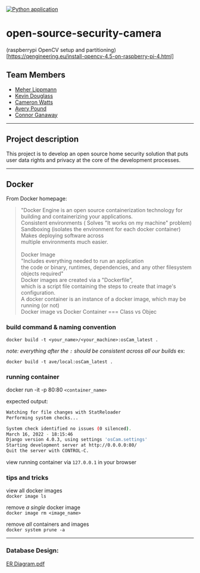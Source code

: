 [![Python application](https://github.com/ChicoState/open-source-security-camera/actions/workflows/actions.yaml/badge.svg)](https://github.com/ChicoState/open-source-security-camera/actions/workflows/actions.yaml)
# open-source-security-camera
(raspberrypi OpenCV setup and partitioning)[https://qengineering.eu/install-opencv-4.5-on-raspberry-pi-4.html]
## Team Members

- [Meher Lippmann](https://www.github.com/melippmann)
- [Kevin Douglass](https://www.github.com/kevdouglass) 
- [Cameron Watts](https://www.github.com/Zalymo)
- [Avery Pound](https://www.github.com/DJ-IRL)
- [Connor Ganaway](https://www.github.com/ConnorGanaway)

---

## Project description
This project is to develop an open source home security solution that puts user data rights and privacy at the core of the development processes.

---

## Docker
From Docker homepage:
> "Docker Engine is an open source containerization technology for building and containerizing your applications. <br>
> Consistent environments ( Solves "It works on my machine" problem) <br>
> Sandboxing (isolates the environment for each docker container) Makes deploying software across <br>
> multiple environments much easier. <br><br>
> Docker Image <br>
> "Includes everything needed to run an application <br>
> the code or binary, runtimes, dependencies, and any other filesystem objects required"<br>
> Docker images are created via a "Dockerfile", <br>
> which is a script file containing the steps to create that image's configuration.<br>
> A docker container is an instance of a docker image, which may be running (or not) <br>
> Docker image vs Docker Container === Class vs Objec <br>


### build command & naming convention

`docker build -t <your_name>/<your_machine>:osCam_latest .`

*note: everything after the `:` should be consistent across all our builds*
ex: 

`docker build -t ave/local:osCam_latest .`

### running container

docker run -it -p 80:80 `<container_name>`

expected output:
```bash
Watching for file changes with StatReloader
Performing system checks...

System check identified no issues (0 silenced).
March 16, 2022 - 18:15:46
Django version 4.0.3, using settings 'osCam.settings'
Starting development server at http://0.0.0.0:80/
Quit the server with CONTROL-C.
```

view running container via `127.0.0.1` in your browser <br>

### tips and tricks <br>
view all docker images <br>
`docker image ls` <br>

remove *a single* docker image <br>
`docker image rm <image_name>` <br>

remove *all* containers and images <br>
`docker system prune -a` <br>

--- 
### Database Design:
[ER Diagram.pdf](https://github.com/ChicoState/open-source-security-camera/files/8346569/ER.Diagram.pdf)

